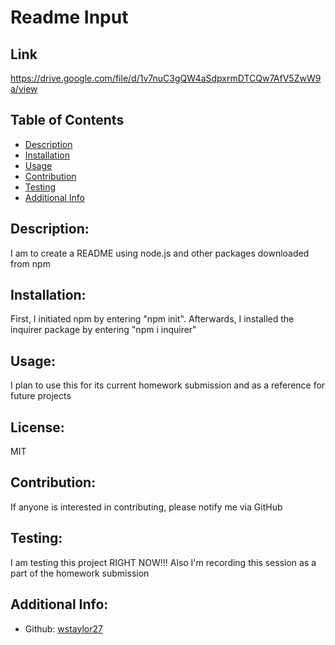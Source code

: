 # Readme Input

  ## Link
  https://drive.google.com/file/d/1v7nuC3gQW4aSdpxrmDTCQw7AfV5ZwW9a/view

  ## Table of Contents 
  - [Description](#description)
  - [Installation](#installation)
  - [Usage](#usage)
  - [Contribution](#contribution)
  - [Testing](#testing)
  - [Additional Info](#additional-info)
  
  ## Description:
  I am to create a README using node.js and other packages downloaded from npm
  
  ## Installation:
  First, I initiated npm by entering "npm init". Afterwards, I installed the inquirer package by entering "npm i inquirer"
  
  ## Usage:
  I plan to use this for its current homework submission and as a reference for future projects
  
  ## License:
  MIT
  
  ## Contribution:
  If anyone is interested in contributing, please notify me via GitHub
  
  ## Testing:
  I am testing this project RIGHT NOW!!! Also I'm recording this session as a part of the homework submission
  
  ## Additional Info:
  - Github: [wstaylor27](https://github.com/wstaylor27)
